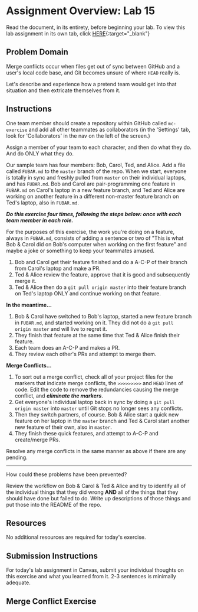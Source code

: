 # Assignment Overview: Lab 15

Read the document, in its entirety, before beginning your lab. To view this lab assignment in its own tab, click [HERE](https://codefellows.github.io/code-201-guide/curriculum/class-15/lab-a/){:target="_blank"}

## Problem Domain

Merge conflicts occur when files get out of sync between GitHub and a user's local code base, and Git becomes unsure of where `HEAD` really is.

Let's describe and experience how a pretend team would get into that situation and then extricate themselves from it.

## Instructions

One team member should create a repository within GitHub called `mc-exercise` and add all other teammates as collaborators (in the 'Settings' tab, look for 'Collaborators' in the nav on the left of the screen.)

Assign a member of your team to each character, and then do what they do. And do ONLY what they do.

Our sample team has four members: Bob, Carol, Ted, and Alice. Add a file called `FUBAR.md` to the `master` branch of the repo. When we start, everyone is totally in sync and freshly pulled from `master` on their individual laptops, and has `FUBAR.md`. Bob and Carol are pair-programming one feature in `FUBAR.md` on Carol's laptop in a new feature branch, and Ted and Alice are working on another feature in a different non-master feature branch on Ted's laptop, also in `FUBAR.md`.

***Do this exercise four times, following the steps below: once with each team member in each role.***

For the purposes of this exercise, the work you're doing on a feature, always in `FUBAR.md`, consists of adding a sentence or two of "This is what Bob & Carol did on Bob's computer when working on the first feature" and maybe a joke or something to keep your teammates amused.

1. Bob and Carol get their feature finished and do a A-C-P of their branch from Carol's laptop and make a PR.
1. Ted & Alice review the feature, approve that it is good and subsequently merge it.
1. Ted & Alice then do a `git pull origin master` into their feature branch on Ted's laptop ONLY and continue working on that feature.

**In the meantime...**

1. Bob & Carol have switched to Bob's laptop, started a new feature branch in `FUBAR.md`, and started working on it. They did not do a `git pull origin master` and will live to regret it.
1. They finish that feature at the same time that Ted & Alice finish their feature.
1. Each team does an A-C-P and makes a PR.
1. They review each other's PRs and attempt to merge them.

**Merge Conflicts...**

1. To sort out a merge conflict, check all of your project files for the markers that indicate merge conflicts, the `>>>>>>>>>` and `HEAD` lines of code. Edit the code to remove the redundancies causing the merge conflict, and ***eliminate the markers***.
1. Get everyone's individual laptop back in sync by doing a `git pull origin master` into `master` until Git stops no longer sees any conflicts.
1. Then they switch partners, of course. Bob & Alice start a quick new feature on her laptop in the `master` branch and Ted & Carol start another new feature of their own, also in `master`.
1. They finish these quick features, and attempt to A-C-P and create/merge PRs.

Resolve any merge conflicts in the same manner as above if there are any pending.

---

How could these problems have been prevented?

Review the workflow on Bob & Carol & Ted & Alice and try to identify all of the individual things that they did wrong **AND** all of the things that they should have done but failed to do. Write up descriptions of those things and put those into the README of the repo.

## Resources

No additional resources are required for today's exercise.

## Submission Instructions

For today's lab assignment in Canvas, submit your individual thoughts on this exercise and what you learned from it. 2-3 sentences is minimally adequate.

## Merge Conflict Exercise
